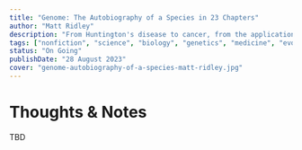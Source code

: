 ```yaml
---
title: "Genome: The Autobiography of a Species in 23 Chapters"
author: "Matt Ridley"
description: "From Huntington's disease to cancer, from the applications of gene therapy to the horrors of eugenics, Ridley probes the scientific, philosophical, and moral issues arising as a result of the mapping of the genome."
tags: ["nonfiction", "science", "biology", "genetics", "medicine", "evolution"]
status: "On Going"
publishDate: "28 August 2023"
cover: "genome-autobiography-of-a-species-matt-ridley.jpg"
---
```


# Thoughts & Notes

TBD
